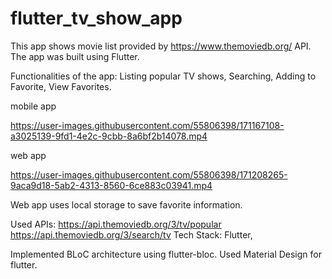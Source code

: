 # flutter_tv_show_app
 This app shows movie list provided by https://www.themoviedb.org/ API.
 The app was built using Flutter.
 
 Functionalities of the app: Listing popular TV shows, Searching, Adding to Favorite, View Favorites.

mobile app

https://user-images.githubusercontent.com/55806398/171167108-a3025139-9fd1-4e2c-9cbb-8a6bf2b14078.mp4

web app




https://user-images.githubusercontent.com/55806398/171208265-9aca9d18-5ab2-4313-8560-6ce883c03941.mp4


Web app uses local storage to save favorite information.


Used APIs: https://api.themoviedb.org/3/tv/popular
           https://api.themoviedb.org/3/search/tv
Tech Stack: Flutter, 

Implemented BLoC architecture using flutter-bloc.
Used Material Design for flutter.
   
